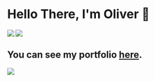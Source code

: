 # Hello There, I'm Oliver 👋

<img align="left" src="https://github-readme-stats.vercel.app/api/top-langs/?username=olivertemple">
<img src="https://github-readme-stats.vercel.app/api?username=olivertemple&show_icons=true&hide_border=true&&count_private=true&title_color=2E4359&icon_color=F05454&text_color=222831"/>


## You can see my portfolio [here](https://github.io/portfolio-website).


<img src="https://github-readme-stats.vercel.app/api/wakatime?username=olivertemple"/>



